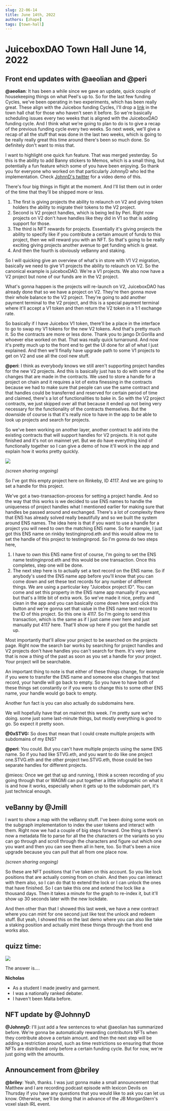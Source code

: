 ```yaml
---
slug: 22-06-14
title: June 14th, 2022
authors: [zhape]
tags: [town-hall]
---
```


# JuiceboxDAO Town Hall June 14, 2022

## Front end updates with @aeolian and @peri

**@aeolian**: It has been a while since we gave an update, quick couple of housekeeping things on what Peel's up to. So for the last few funding Cycles, we've been operating in two experiments, which has been really great. These align with the Juicebox funding Cycles, I'll drop a [link](https://github.com/orgs/jbx-protocol/projects/1/views/20) in the town hall chat for those who haven't seen it before. So we're basically scheduling issues every two weeks that is aligned with the JuiceboxDAO funding cycle. And I think what we're going to plan to do is to give a recap of the previous funding cycle every two weeks. So next week, we'll give a recap of all the stuff that was done in the last two weeks, which is going to be really really great this time around there's been so much done. So definitely don't want to miss that. 

I want to highlight one quick fun feature. That was merged yesterday. So this is the ability to add Banny stickers to Memos, which is a small thing, but potentially a fun feature which some of you have been enjoying. So thank you for everyone who worked on that particularly JohnnyD who led the implementation. Check [JohnnD's twitter](https://twitter.com/JohnnyD_eth/status/1536600334507843586) for a video demo of this.

There's four big things in flight at the moment. And I'll list them out in order of the time that they'll be shipped more or less. 

1. The first is giving projects the ability to relaunch on V2 and giving token holders the ability to migrate their tokens to the V2 project.
2. Second is V2 project handles, which is being led by Peri. Right now projects on V2 don't have handles like they did in V1 so that is adding support for those. 
3. The third is NFT rewards for projects. Essentially it's giving projects the ability to specify like if you contribute a certain amount of funds to this project, then we will reward you with an NFT. So that's going to be really exciting giving projects another avenue to get funding which is great. 
4. And then the fourth is obviously veBanny and staking.

So I will quicking give an overview of what's in store with V1 V2 migration, basically we need to give V1 projects the ability to relaunch on V2. So the canonical example is juiceboxDAO. We're a V1 projects. We also now have a V2 project but none of our funds are in the V2 project.

What's gonna happen is the projects will re-launch on V2, JuiceboxDAO has already done that so we have a project on V2. They're then gonna move their whole balance to the V2 project. They're going to add another payment terminal to the V2 project, and this is a special payment terminal where it'll accept a V1 token and then return the V2 token in a 1:1 exchange rate.

So basically if I have Juicebox V1 token, there'll be a place in the interface to go to swap my V1 tokens for the new V2 tokens. And that's pretty much it. So the contracts are more or less done. Thank you to jango Dr.Gorilla and whoever else worked on that. That was really quick turnaround. And now it's pretty much up to the front end to get the UI done for all of what I just explained. And then we'll finally have upgrade path to some V1 projects to get on V2 and use all the cool new stuff. 

**@peri**: I think as everybody knows we still aren't supporting project handles for the new V2 projects. And this is basically just has to do with some of the changes that are made in the contracts. We used to store a handle for a project on chain and it requires a lot of extra finessing in the contracts because we had to make sure that people can use the same contract and that handles could be transferred and reserved for certain period of time and claimed, there's a lot of functionalities to bake in. So with the V2 project contracts, we just skipped over all that because it ended up not being very necessary for the functionality of the contracts themselves. But the downside of course is that it's really nice to have in the app to be able to look up projects and search for projects.

So we've been working on another layer, another contract to add into the existing contracts that will support handles for V2 projects. It is not quite finished and it's not on mainnet yet.  But we do have everything kind of functionally together so I can give a demo of how it'll work in the app and explain how it works pretty quickly.

![](njwILOI.webp)

_(screen sharing ongoing)_

So I've got this empty project here on Rinkeby, ID 4117.  And we are going to set a handle for this project. 

We've got a two-transaction-process for setting a project handle. And so the way that this works is we decided to use ENS names to handle the uniqueness of project handles what I mentioned earlier for making sure that handles be passed around and exchanged. There's a lot of complexity there that ENS has already solved really beautifully and so we built the system around ENS names. The idea here is that if you want to use a handle for a project you will need to own the matching ENS name. So for example, I just got this ENS name on rinkby testinginprod.eth and this would allow me to set the handle of this project to testinginprod. So I'm gonna do two steps here,

1. I have to own this ENS name first of course,  I'm going to set the ENS name testinginprod.eth and this would be one transaction. Once this completes, step one will be done.
2. The next step here is to actually set a text record on the ENS name. So if anybody's used the ENS name app before you'll know that you can come down and set these text records for any number of different things. We are using a particular key "Juicebox project ID". You can come and set this property in the ENS name app manually if you want, but that's a little bit of extra work. So we've made it nice, pretty and clean in the app and you can basically come down here and click this button and we're gonna set that value in the ENS name text record to the ID of this project. So this one is 4117. So I'm going to send this transaction, which is the same as if I just came over here and just manually put 4117 here. That'll show up here if you got the handle set up.

Most importantly that'll allow your project to be searched on the projects page. Right now the search bar works by searching for project handles and V2 projects don't have handles you can't search for them. It's very lame that is now a thing of the past as soon as you set a handle for your project. Your project will be searchable. 

An important thing to note is that either of these things change, for example if you were to transfer the ENS name and someone else changes that text record, your handle will go back to empty. So you have to have both of these things set constantly or if you were to change this to some other ENS name, your handle would go back to empty.

Another fun fact is you can also actually do subdomains here. 

We will hopefully have that on mainnet this week. I'm pretty sure we're doing. some just some last-minute things, but mostly everything is good to go. So expect it pretty soon. 

**@0xSTVG:** So does that mean that I could create multiple projects with subdomains of my ENS?

**@peri**: You could. But you can't have multiple projects using the same ENS name. So if you had like STVG.eth, and you want to do like one project one.STVG.eth and the other project two.STVG.eth, those could be two separate handles for different projects.

@mieos: Once we get that up and running, I think a screen recording of you going through that or WAGMI can put together a little infographic on what it is and how it works, especially when it gets up to the subdomain part, it's just technical enough. 


## veBanny by @Jmill

I want to show a map with the veBanny stuff. I've been doing some work on the subgraph implementation to index the user tokens and interact with them. Right now we had a couple of big steps forward. One thing is there's now a metadata file to parse for all the the characters or the variants so you can go through and scroll through the characters and figure out which one you want and then you can see them all in here, too. So that's been a nice upgrade because you can pull that all from one place now.

_(screen sharing ongoing)_

So these are NFT positions that I've taken on this account. So you like lock positions that are actually coming from on chain. And then you can interact with them also, so I can do that to extend the lock or I can unlock the ones that have finished. So I can take this one and extend the lock like a thousand days. Then it takes a minute for the graph to re-index it, but it'll show up 30 seconds later with the new lockdate.

And then other than that I showed this last week, we have a new contract where you can mint for one second just like test the unlock and redeem stuff. But yeah, I showed this on the last demo where you can  also like take a staking position and actually mint these things through the front end works also. 

## quizz time:

![](AME442G.webp)

The answer is....

**Nicholas**

- As a student I made jewelry and garment. 
- I was a nationally ranked debater.
- I haven't been Malta before.



## NFT update by @JohnnyD

**@JohnnyD**: I'll just add a few sentences to what @aeolian has summarized before. We're gonna be automatically rewarding contributors NFTs when they contribute above a certain amount. and then the next step will be adding a restriction around, such as time restrictions so ensuring that those NFTs are distributed only before a certain funding cycle. But for now, we're just going with the amounts. 

## Announcement from @briley

**@briley**: Yeah, thanks. I was just gonna make a small announcement that Matthew and I are recording podcast episode with lexicon Devils on Thursday if you have any questions that you would like to ask you can let us know. Otherwise, we'll be doing that in advance of the JB MorganStern's voxel slash IRL event.





